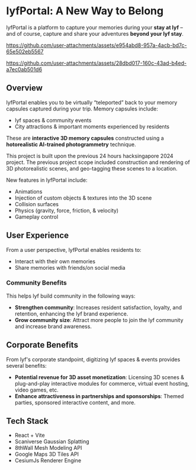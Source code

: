 # lyfPortal: A New Way to Belong

lyfPortal is a platform to capture your memories during your **stay at lyf** – and of course, capture and share your adventures **beyond your lyf stay**.

https://github.com/user-attachments/assets/e954abd8-957a-4acb-bd7c-65e502eb5567

https://github.com/user-attachments/assets/28dbd017-160c-43ad-b4ed-a7ec0ab501d6


## Overview
lyfPortal enables you to be virtually “teleported” back to your memory capsules captured during your trip. Memory capsules include:
- lyf spaces & community events
- City attractions & important moments experienced by residents

These are **interactive 3D memory capsules** constructed using a **hotorealistic AI-trained photogrammetry** technique.

This project is built upon the previous 24 hours hacksingapore 2024 project. The previous project scope included construction and rendering of 3D photorealistic scenes, and geo-tagging these scenes to a location.

New features in lyfPortal include:
- Animations
- Injection of custom objects & textures into the 3D scene
- Collision surfaces
- Physics (gravity, force, friction, & velocity)
- Gameplay control

## User Experience
From a user perspective, lyfPortal enables residents to:
- Interact with their own memories
- Share memories with friends/on social media

### Community Benefits
This helps lyf build community in the following ways:
- **Strengthen community**: Increases resident satisfaction, loyalty, and retention, enhancing the lyf brand experience.
- **Grow community size**: Attract more people to join the lyf community and increase brand awareness.

## Corporate Benefits
From lyf's corporate standpoint, digitizing lyf spaces & events provides several benefits:
- **Potential revenue for 3D asset monetization**: Licensing 3D scenes & plug-and-play interactive modules for commerce, virtual event hosting, video games, etc.
- **Enhance attractiveness in partnerships and sponsorships**: Themed parties, sponsored interactive content, and more.

## Tech Stack
- React + Vite
- Scaniverse Gaussian Splatting
- 8thWall Mesh Modeling API
- Google Maps 3D Tiles API
- CesiumJs Renderer Engine
